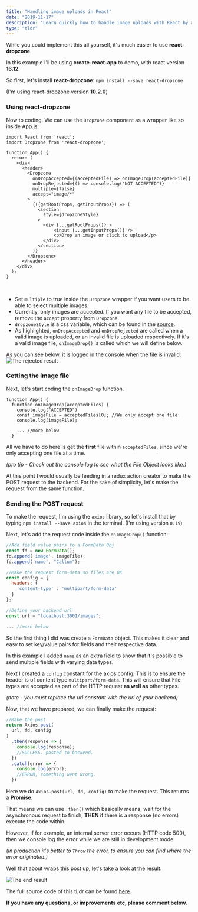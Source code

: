 ```yaml
---
title: "Handling image uploads in React"
date: "2019-11-17"
description: "Learn quickly how to handle image uploads with React by allowing users to select images via drag'n'drop, then send those images to the backend."
type: "tldr"
---
```


While you could implement this all yourself, it's much easier to use **react-dropzone**.

In this example I'll be using **create-react-app** to demo, with react version **16.12**.

So first, let's install **react-dropzone**: `npm install --save react-dropzone`

(I'm using react-dropzone version **10.2.0**)

### Using react-dropzone

Now to coding. We can use the `Dropzone` component as a wrapper like so inside App.js:

```jsx{9-10}
import React from 'react';
import Dropzone from 'react-dropzone';

function App() {  
  return (
    <div>
      <header>
        <Dropzone 
          onDropAccepted={(acceptedFile) => onImageDrop(acceptedFile)}
          onDropRejected={() => console.log("NOT ACCEPTED")}
          multiple={false}
          accept="image/*"
        >
          {({getRootProps, getInputProps}) => (
            <section 
              style={dropzoneStyle}
            >
              <div {...getRootProps()} >
                  <input {...getInputProps()} />
                  <p>Drop an image or click to upload</p>
              </div>
            </section>
          )}
        </Dropzone>
      </header>
    </div>
  );
}
```
<br>

- Set `multiple` to true inside the `Dropzone` wrapper if you want users to be able to select multiple images.
- Currently, only images are accepted. If you want any file to be accepted, remove the `accept` property from `Dropzone`.
- `dropzoneStyle` is a css variable, which can be found in the [source](https://github.com/CallumHemsley/tldr-examples/tree/master/handling-images).
- As highlighted, `onDropAccepted` and `onDropRejected` are called when a valid image is uploaded, or an invalid file is uploaded respectively. If it's a valid image file, `onImageDrop()` is called which we will define below.

As you can see below, it is logged in the console when the file is invalid:
![The rejected result](/notAccepted.png "The rejected result")

### Getting the Image file

Next, let's start coding the `onImageDrop` function.

```jsx{4}
function App() {
  function onImageDrop(acceptedFiles) {
    console.log("ACCEPTED")
    const imageFile = acceptedFiles[0]; //We only accept one file.
    console.log(imageFile);

    ... //more below
  }
```

All we have to do here is get the **first** file within `acceptedFiles`, since we're only accepting one file at a time. 

*(pro tip - Check out the console log to see what the File Object looks like.)*

At this point I would usually be feeding in a redux action creator to make the POST request to the backend. For the sake of simplicity, let's make the request from the same function.

### Sending the POST request

To make the request, I'm using the `axios` library, so let's install that by typing `npm install --save axios` in the terminal.
(I'm using version `0.19`)

Next, let's add the request code inside the `onImageDrop()` function:

```jsx
//Add field value pairs to a FormData Obj
const fd = new FormData();
fd.append('image', imageFile);
fd.append('name', "Callum");

//Make the request form-data so files are OK
const config = {
  headers: {
    'content-type' : 'multipart/form-data'
  }
};

//Define your backend url
const url = "localhost:3001/images";

... //more below
```

So the first thing I did was create a `FormData` object. This makes it clear and easy to set key/value pairs for fields and their respective data.

In this example I added `name` as an extra field to show that it's possible to send multiple fields with varying data types.

Next I created a `config` constant for the axios config.
This is to ensure the header is of content type `multipart/form-data`. This will ensure that File types are accepted as part of the HTTP request **as well as** other types.

*(note - you must replace the url constant with the url of your backend)*

Now, that we have prepared, we can finally make the request:

```jsx
//Make the post
return Axios.post(
  url, fd, config
)
  .then(response => {
    console.log(response);
    //SUCCESS. posted to backend.
  })
  .catch(error => {
    console.log(error);
    //ERROR, something went wrong.
  })
```

Here we do `Axios.post(url, fd, config)` to make the request. This returns a **Promise**.

That means we can use `.then()` which basically means, wait for the asynchronous request to finish, **THEN** if there is a response (no errors) execute the code within.

However, if for example, an internal server error occurs (HTTP code 500), then we console log the error while we are still in development mode. 

*(In production it's better to `Throw` the error, to ensure you can find where the error originated.)*

Well that about wraps this post up, let's take a look at the result.

![The end result](/dragndropAccepted.png "The end result")


The full source code of this tl;dr can be found [here](https://github.com/CallumHemsley/tldr-examples/tree/master/handling-images).

**If you have any questions, or improvements etc, please comment below.**